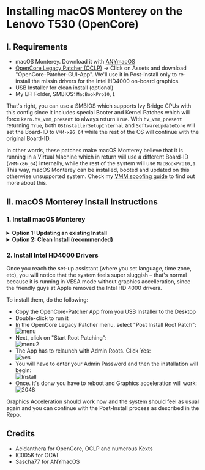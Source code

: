 # Installing macOS Monterey on the Lenovo T530 (OpenCore)

## I. Requirements

- macOS Monterey. Download it with [ANYmacOS](https://www.sl-soft.de/anymacos/)
- [OpenCore Legacy Patcher (OCLP)](https://github.com/dortania/OpenCore-Legacy-Patcher/releases) &rarr; Click on Assets and download "OpenCore-Patcher-GUI-App". We'll use it in Post-Install only to re-install the missin drivers for the Intel HD4000 on-board graphics. 
- USB Installer for clean install (optional)
- My EFI Folder, SMBIOS: `MacBookPro10,1` 

That's right, you can use a SMBIOS which supports Ivy Bridge CPUs with this config since it includes special Booter and Kernel Patches which will force `kern.hv_vmm_present` to always return `True`. With `hv_vmm_present` returning `True`, both `OSInstallerSetupInternal` and `SoftwareUpdateCore` will set the Board-ID to `VMM-x86_64` while the rest of the OS will continue with the original Board-ID. 

In other words, these patches make macOS Monterey believe that it is running in a Virtual Machine which in return will use a different Board-ID (`VMM-x86_64`) internally, while the rest of the system will use `MacBookPro10,1`. This way, macOS Monterey can be installed, booted and updated on this otherwise unsupported system. Check my [VMM spoofing guide](https://github.com/5T33Z0/OC-Little-Translated/tree/main/09_Board-ID_VMM-Spoof) to find out more about this.

## II. macOS Monterey Install Instructions

### 1. Install macOS Monterey
<details>
<summary><strong>Option 1: Updating an existing Install</strong></summary>

**Option 1**: Updating an existing macOS Monterey Installation

- Download OCLP
- Mount your EFI Partition
- Paste in my EFI Folder and edit the `config.plist`:
	- Change SMBIOS to `MacBookPro10,1` (should be set by default)
	- Change `csr-active-config` to: `EF0F0000` (a must to install the Intel HD4000 Drivers)
- Run the "Install macOS Monterey" App you've downloaded with ANYmacOS
- There will be a few reboots
- Boot from the new macOS Partition until it's no longer present in the Boot Picker

Continue with Step 2.
</details>
<details>
<summary><strong>Option 2: Clean Install (recommended)</strong></summary>

**Option 2**: Clean Install from USB flash drive (recommended)

If you want to create a USB Installer, you can use ANYmacOS as well or this Terminal command (name of the USB flash drive must be "USB"):

`sudo /Applications/Install\ macOS\ Monterey\ beta.app/Contents/Resources/createinstallmedia --nointeraction --downloadassets --volume /Volumes/USB`

After the USB installer has been created, do the following:

- Copy the OpenCore-Patcher App to the USB Installer (and OCAT or your plist Editor of choise as well)
- Mount EFI Partition of the USB flash drive
- Paste in my EFI Folder and edit the `config.plist`:
	- Change SMBIOS to `MacBookPro10,1` (should be set already)
	- Change `csr-active-config` to: `EF0F0000` (a must to install the Intel HD400 Drivers)
- Reboot from USB flash drive 
- Once you see the Install dialog go to Utilities and run Disk Utility to format the SSD or APFS Container you want to use.
- Continue the installation
- There will be a few reboots along the way. Boot rom the new Install Partition until it's no longer present in the Boot Picker

Continue with "Installation (Phase 2)".
</details>

### 2. Install Intel HD4000 Drivers

Once you reach the set-up assistant (where you set language, time zone, etc), you will notice that the system feels super sluggish – that's normal because it is running in VESA mode without graphics accelleration, since the friendly guys at Apple removed the Intel HD 4000 drivers. 

To install them, do the following:

- Copy the OpenCore-Patcher App from you USB Installer to the Desktop
- Double-click to run it 
- In the OpenCore Legacy Patcher menu, select "Post Install Root Patch":</br>![menu](https://user-images.githubusercontent.com/76865553/181920348-21a3abad-311f-49c6-b4d9-25e6560b6150.png)
- Next, click on "Start Root Patching":</br>![menu2](https://user-images.githubusercontent.com/76865553/181920368-bdfff312-6390-40a5-9af8-8331569fbe17.png)
- The App has to relaunch with Admin Roots. Click Yes:</br>![yes](https://user-images.githubusercontent.com/76865553/181920381-2b6a4194-60c3-472e-81bb-c5478e3298f9.png)
- You will have to enter your Admin Password and then the installation will begin:</br>![Install](https://user-images.githubusercontent.com/76865553/181920398-38ddf7c5-0dfd-428e-9d7a-5646010d3c08.png)
- Once. it's donw you have to reboot and Graphics acceleration will work:</br>![2048](https://user-images.githubusercontent.com/76865553/181920410-28cc08d2-0bcd-4868-b30d-112caec7206d.png)

Graphics Acceleration should work now and the system should feel as usual again and you can continue with the Post-Install process as described in the Repo.

## Credits
- Acidanthera for OpenCore, OCLP and numerous Kexts
- IC005K for OCAT
- Sascha77 for ANYmacOS
